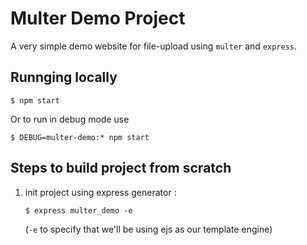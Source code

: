 # Multer Demo Project

A very simple demo website for file-upload using `multer` and `express`.

## Runnging locally

```
$ npm start
```

Or to run in debug mode use
```
$ DEBUG=multer-demo:* npm start
```

## Steps to build project from scratch
1. init project using express generator : 
	```
	$ express multer_demo -e
	```
	(`-e` to specify that we'll be using ejs as our template engine)

